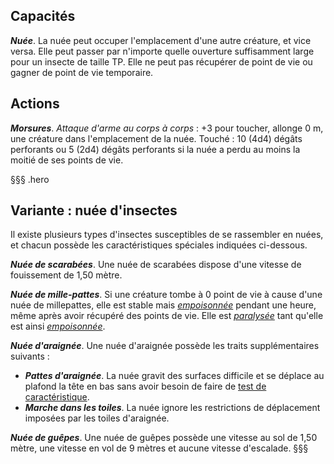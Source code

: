 ## Capacités
_**Nuée**_. La nuée peut occuper l'emplacement d'une autre créature, et vice versa. Elle peut passer par n'importe quelle ouverture suffisamment large pour un insecte de taille TP. Elle ne peut pas récupérer de point de vie ou gagner de point de vie temporaire.

## Actions
_**Morsures**_. _Attaque d'arme au corps à corps_ : +3 pour toucher, allonge 0 m, une créature dans l'emplacement de la nuée. Touché : 10 (4d4) dégâts perforants ou 5 (2d4) dégâts perforants si la nuée a perdu au moins la moitié de ses points de vie.

§§§ .hero
## Variante : nuée d'insectes
Il existe plusieurs types d'insectes susceptibles de se rassembler en nuées, et chacun possède les caractéristiques spéciales indiquées ci-dessous.

_**Nuée de scarabées**_. Une nuée de scarabées dispose d'une vitesse de fouissement de 1,50 mètre.

_**Nuée de mille-pattes**_. Si une créature tombe à 0 point de vie à cause d'une nuée de millepattes, elle est stable mais [_empoisonnée_](/gerer-la-sante-du-personnage/#empoisonne) pendant une heure, même après avoir récupéré des points de vie. Elle est [_paralysée_](/gerer-la-sante-du-personnage/#paralyse) tant qu'elle est ainsi [_empoisonnée_](/gerer-la-sante-du-personnage/#empoisonne).

_**Nuée d'araignée**_. Une nuée d'araignée possède les traits supplémentaires suivants :  
* _**Pattes d'araignée**_. La nuée gravit des surfaces difficile et se déplace au plafond la tête en bas sans avoir besoin de faire de [test de caractéristique](/utiliser-les-caracteristiques/#tests-de-caracteristique).  
* _**Marche dans les toiles**_. La nuée ignore les restrictions de déplacement imposées par les toiles d'araignée.

_**Nuée de guêpes**_. Une nuée de guêpes possède une vitesse au sol de 1,50 mètre, une vitesse en vol de 9 mètres et aucune vitesse d'escalade.
§§§
